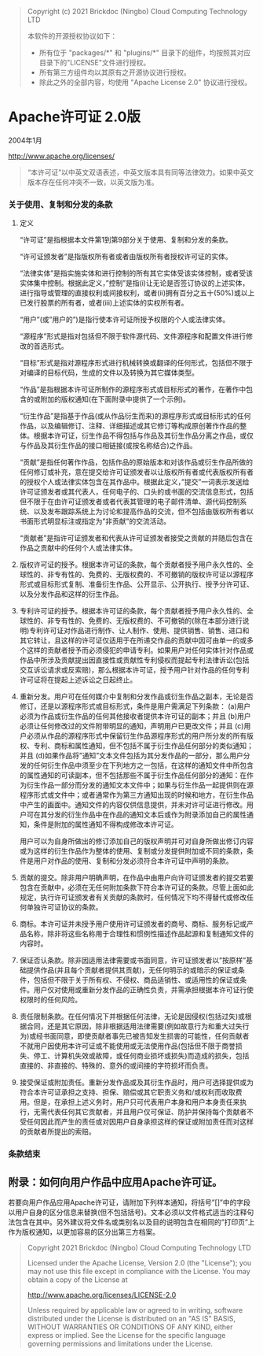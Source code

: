 >Copyright (c) 2021 Brickdoc (Ningbo) Cloud Computing Technology LTD
>
> 本软件的开源授权协议如下：
>* 所有位于  "packages/\*"  和 "plugins/\*" 目录下的组件，均按照其对应目录下的"LICENSE"文件进行授权。
>* 所有第三方组件均以其原有之开源协议进行授权。
>* 除此之外的全部内容，均使用 "Apache License 2.0" 协议进行授权。

# Apache许可证 2.0版 

2004年1月

http://www.apache.org/licenses/

> “本许可证”以中英文双语表述，中英文版本具有同等法律效力。如果中英文版本存在任何冲突不一致，以英文版为准。

### 关于使用、复制和分发的条款

1.  定义
    
    “许可证”是指根据本文件第1到第9部分关于使用、复制和分发的条款。
    
    “许可证颁发者”是指版权所有者或者由版权所有者授权许可证的实体。
    
    “法律实体”是指实施实体和进行控制的所有其它实体受该实体控制，或者受该实体集中控制。根据此定义，”控制”是指(i)让无论是否签订协议的上述实体，进行指导或管理的直接权利或间接权利，或者(ii)拥有百分之五十(50%)或以上已发行股票的所有者，或者(iii)上述实体的实权所有者。
    
    “用户”(或”用户的”)是指行使本许可证所授予权限的个人或法律实体。
    
    “源程序”形式是指对包括但不限于软件源代码、文件源程序和配置文件进行修改的首选形式。
    
    “目标”形式是指对源程序形式进行机械转换或翻译的任何形式，包括但不限于对编译的目标代码，生成的文件以及转换为其它媒体类型。
    
    “作品”是指根据本许可证所制作的源程序形式或目标形式的著作，在著作中包含的或附加的版权通知(在下面附录中提供了一个示例)。
    
    “衍生作品”是指基于作品(或从作品衍生而来)的源程序形式或目标形式的任何作品，以及编辑修订、注释、详细描述或其它修订等构成原创著作作品的整体。根据本许可证，衍生作品不得包括与作品及其衍生作品分离之作品，或仅与作品及其衍生作品的接口相链接(或按名称结合)之作品。
    
    “贡献”是指任何著作作品，包括作品的原始版本和对该作品或衍生作品所做的任何修订或补充，意在提交给许可证颁发者以让版权所有者或代表版权所有者的授权个人或法律实体包含在其作品中。根据此定义，”提交”一词表示发送给许可证颁发者或其代表人，任何电子的、口头的或书面的交流信息形式，包括但不限于在由许可证颁发者或者代表其管理的电子邮件清单、源代码控制系统、以及发布跟踪系统上为讨论和提高作品的交流，但不包括由版权所有者以书面形式明显标注或指定为”非贡献”的交流活动。
    
    “贡献者”是指许可证颁发者和代表从许可证颁发者接受之贡献的并随后包含在作品之贡献中的任何个人或法律实体。
    
2.  版权许可证的授予。根据本许可证的条款，每个贡献者授予用户永久性的、全球性的、非专有性的、免费的、无版权费的、不可撤销的版权许可证以源程序形式或目标形式复制、准备衍生作品、公开显示、公开执行、授予分许可证、以及分发作品和这样的衍生作品。
    
3.  专利许可证的授予。根据本许可证的条款，每个贡献者授予用户永久性的、全球性的、非专有性的、免费的、无版权费的、不可撤销的(除在本部分进行说明)专利许可证对作品进行制作、让人制作、使用、提供销售、销售、进口和其它转让，且这样的许可证仅适用于在所递交作品的贡献中因可由单一的或多个这样的贡献者授予而必须侵犯的申请专利。如果用户对任何实体针对作品或作品中所涉及贡献提出因直接性或贡献性专利侵权而提起专利法律诉讼(包括交互诉讼请求或反索赔)，那么根据本许可证，授予用户针对作品的任何专利许可证将在提起上述诉讼之日起终止。
    
4.  重新分发。用户可在任何媒介中复制和分发作品或衍生作品之副本，无论是否修订，还是以源程序形式或目标形式，条件是用户需满足下列条款： (a)用户必须为作品或衍生作品的任何其他接收者提供本许可证的副本；并且 (b)用户必须让任何修改过的文件附带明显的通知，声明用户已更改文件；并且 (c)用户必须从作品的源程序形式中保留衍生作品源程序形式的用户所分发的所有版权、专利、商标和属性通知，但不包括不属于衍生作品任何部分的类似通知；并且 (d)如果作品将”通知”文本文件包括为其分发作品的一部分，那么用户分发的任何衍生作品中须至少在下列地方之一包括，在这样的通知文件中所包含的属性通知的可读副本，但不包括那些不属于衍生作品任何部分的通知：在作为衍生作品一部分而分发的通知文本文件中；如果与衍生作品一起提供则在源程序形式或文件中；或者通常作为第三方通知出现的时候和地方，在衍生作品中产生的画面中。通知文件的内容仅供信息提供，并未对许可证进行修改。用户可在其分发的衍生作品中在作品的通知文本后或作为附录添加自己的属性通知，条件是附加的属性通知不得构成修改本许可证。
    
    用户可以为自身所做出的修订添加自己的版权声明并可对自身所做出修订内容或为这样的衍生作品作为整体的使用、复制或分发提供附加或不同的条款，条件是用户对作品的使用、复制和分发必须符合本许可证中声明的条款。
    
5.  贡献的提交。除非用户明确声明，在作品中由用户向许可证颁发者的提交若要包含在贡献中，必须在无任何附加条款下符合本许可证的条款。尽管上面如此规定，执行许可证颁发者有关贡献的条款时，任何情况下均不得替代或修改任何单独许可证协议的条款。
    
6.  商标。本许可证并未授予用户使用许可证颁发者的商号、商标、服务标记或产品名称，除非将这些名称用于合理性和惯例性描述作品起源和复制通知文件的内容时。
    
7.  保证否认条款。除非因适用法律需要或书面同意，许可证颁发者以”按原样”基础提供作品(并且每个贡献者提供其贡献)，无任何明示的或暗示的保证或条件，包括但不限于关于所有权、不侵权、商品适销性、或适用性的保证或条件。用户仅对使用或重新分发作品的正确性负责，并需承担根据本许可证行使权限时的任何风险。
    
8.  责任限制条款。在任何情况下并根据任何法律，无论是因侵权(包括过失)或根据合同，还是其它原因，除非根据适用法律需要(例如故意行为和重大过失行为)或经书面同意，即使贡献者事先已被告知发生损害的可能性，任何贡献者不就用户因使用本许可证或不能使用或无法使用作品(包括但不限于商誉损失、停工、计算机失效或故障，或任何商业损坏或损失)而造成的损失，包括直接的、非直接的、特殊的、意外的或间接的字符损坏而负责。
    
9.  接受保证或附加责任。重新分发作品或及其衍生作品时，用户可选择提供或为符合本许可证承担之支持、担保、赔偿或其它职责义务和/或权利而收取费用。但是，在承担上述义务时，用户只可代表用户本身和用户本身责任来执行，无需代表任何其它贡献者，并且用户仅可保证、防护并保持每个贡献者不受任何因此而产生的责任或对因用户自身承担这样的保证或附加责任而对这样的贡献者所提出的索赔。
    

### 条款结束

## 附录：如何向用户作品中应用Apache许可证。

若要向用户作品应用Apache许可证，请附加下列样本通知，将括号”[]”中的字段以用户自身的区分信息来替换(但不包括括号)。文本必须以文件格式适当的注释句法包含在其中。另外建议将文件名或类别名以及目的说明包含在相同的”打印页”上作为版权通知，以更加容易的区分出第三方档案。

> Copyright 2021 Brickdoc (Ningbo) Cloud Computing Technology LTD
>
> Licensed under the Apache License, Version 2.0 (the "License");
you may not use this file except in compliance with the License.
You may obtain a copy of the License at
> 
>    http://www.apache.org/licenses/LICENSE-2.0
>
> Unless required by applicable law or agreed to in writing, software
distributed under the License is distributed on an "AS IS" BASIS,
WITHOUT WARRANTIES OR CONDITIONS OF ANY KIND, either express or implied.
See the License for the specific language governing permissions and
limitations under the License.
